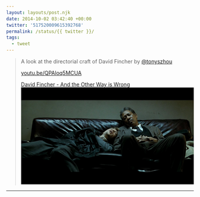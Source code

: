 ```yaml
---
layout: layouts/post.njk
date: 2014-10-02 03:42:40 +00:00
twitter: '517520009615392768'
permalink: /status/{{ twitter }}/
tags: 
  - tweet
---
```


> A look at the directorial craft of David Fincher by [@tonyszhou](https://twitter.com/tonyszhou) 
> 
> [youtu.be/QPAloq5MCUA](http://youtu.be/QPAloq5MCUA)
> 
> [<span>David Fincher - And the Other Way is Wrong</span> ![Brad Pitt and Morgan Freeman (in Seven) asleep on a couch](/img/_youtube/517520009615392768.jpg)](http://youtu.be/QPAloq5MCUA)

---

